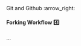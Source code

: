 <link rel="stylesheet" href="{{baseUrl}}/css/textbook.css">

<div class="website-content">

<div id="path">Git and Github :arrow_right: </div>

<div id="title">

#### Forking Workflow :four:

</div>

<div id="body">

...

</div>

</div>
